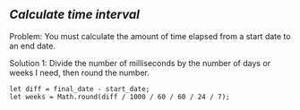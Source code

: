 ## _Calculate time interval_

Problem: You must calculate the amount of time elapsed from a start date to an end date.

Solution 1: Divide the number of milliseconds by the number of days or weeks I need, then round the number.
```javascrikt
let diff = final_date - start_date;
let weeks = Math.round(diff / 1000 / 60 / 60 / 24 / 7);
```


